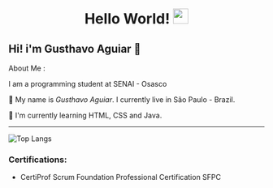 <h1 align="center">
  Hello World!
  <img src="https://media.giphy.com/media/hvRJCLFzcasrR4ia7z/giphy.gif" width="30"/>
</h1>

## Hi! i'm Gusthavo Aguiar 👋

About Me :

I am a programming student at SENAI - Osasco 

🌱 My name is _Gusthavo Aguiar_. I currently live in São Paulo - Brazil.

🔭 I'm currently learning HTML, CSS and Java.

---

![Top Langs](https://github-readme-stats.vercel.app/api/top-langs/?username=gusthavoaguiar&layout=compact&theme=dark&border=3A218B)

### Certifications:

- CertiProf Scrum Foundation Professional Certification SFPC

